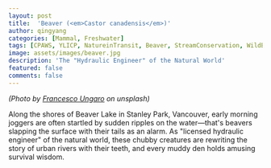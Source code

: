 ```yaml
---
layout: post
title:  'Beaver (<em>Castor canadensis</em>)'
author: qingyang
categories: [Mammal, Freshwater]
tags: [CPAWS, YLICP, NatureinTransit, Beaver, StreamConservation, WildBC]
image: assets/images/beaver.jpg
description: 'The "Hydraulic Engineer" of the Natural World'
featured: false
comments: false
---
```

*(Photo by <a target="_blank" href="https://unsplash.com/photos/brown-rodent-on-brown-tree-branch-cHVKmOwd0A8"><span>Francesco Ungaro</span></a> on unsplash)*

Along the shores of Beaver Lake in Stanley Park, Vancouver, early morning joggers are often startled by sudden ripples on the water—that's beavers slapping the surface with their tails as an alarm. As "licensed hydraulic engineer" of the natural world, these chubby creatures are rewriting the story of urban rivers with their teeth, and every muddy den holds amusing survival wisdom.
